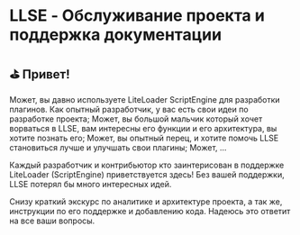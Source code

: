 # LLSE - Обслуживание проекта и поддержка документации

## ⛳  Привет!

Может, вы давно используете LiteLoader ScriptEngine для разработки плагинов. Как опытный разработчик, у вас есть свои идеи по разработке проекта;
Может, вы большой мальчик который хочет ворваться в LLSE, вам интересны его функции и его архитектура, вы хотите познать его; 
Может, вы опытный перец, и хотите помочь LLSE становиться лучше и улучшать свои плагины; 
Может, ...

Каждый разработчик и контрибьютор кто заинтерисован в поддержке LiteLoader (ScriptEngine) приветствуется здесь! 
Без вашей поддержки, LLSE потерял бы много интересных идей. 

Снизу краткий экскурс по аналитике и архитектуре проекта, а так же, инструкции по его поддержке и добавлению кода. Надеюсь это ответит на все ваши вопросы.
